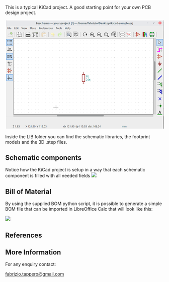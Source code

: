 
This is a typical KiCad project. A good starting point for your own PCB design project.

<p align="center">
  <img src="https://github.com/fabriziotappero/kicad-sample-prj/blob/master/IMG/prj-sample.png?raw=true" alt=""/>
</p>

Inside the LIB folder you can find the schematic libraries, the footprint models and the 3D .step files.

## Schematic components
Notice how the KiCad project is setup in a way that each schematic component is filled with all needed fields
![][img1]

[img1]: https://github.com/fabriziotappero/kicad-sample-prj/blob/master/IMG/sch_comp.png ""

## Bill of Material
By using the supplied BOM python script, it is possible to generate a simple BOM file that can be imported in LibreOffice Calc that will look like this:

![][img2]

[img2]: https://github.com/fabriziotappero/kicad-sample-prj/blob/master/IMG/bom.png ""


## References

[KiCad EDA Tool]: (http://kicad-pcb.org/)

## More Information
For any enquiry contact:

fabrizio.tappero@gmail.com
